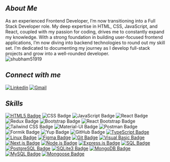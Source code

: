 ## ***About Me***
<p align="left"> 
As an experienced Frontend Developer, I’m now transitioning into a Full Stack Developer role. My deep expertise in HTML, CSS, JavaScript, and React, coupled with my passion for coding, drives me to constantly expand my knowledge. With a strong foundation in building user-focused frontend applications, I’m now diving into backend technologies to round out my skill set. I’m dedicated to documenting my journey as I develop full-stack projects and grow into a well-rounded developer.<br>
<span align="left"> 
  <img src="https://komarev.com/ghpvc/?username=shubham51919&label=Profile%20views&color=018610&style=for-the-badge" alt="shubham51919" /> 
</span>


## ***Connect with me***
[![Linkedin](https://img.shields.io/badge/linkedin-%018610.svg?&style=for-the-badge&logo=linkedin&logoColor=white)](https://www.linkedin.com/in/shubham51919/)
[![Gmail](https://img.shields.io/badge/gmail-%018610.svg?&style=for-the-badge&logo=gmail&logoColor=white)](mailto:shubhamsharma51919@gmail.com) <br>


## ***Skills***
[![HTML5 Badge](https://img.shields.io/badge/html5-%018610.svg?style=for-the-badge&logo=html5&logoColor=white)](https://your-link-here)
![CSS Badge](https://img.shields.io/badge/css-%018610.svg?style=for-the-badge&logo=css3&logoColor=white)
![JavaScript Badge](https://img.shields.io/badge/javascript-%018610.svg?style=for-the-badge&logo=javascript&logoColor=white)
![React Badge](https://img.shields.io/badge/react-%018610.svg?style=for-the-badge&logo=react&logoColor=white)
![Redux Badge](https://img.shields.io/badge/redux-%018610.svg?style=for-the-badge&logo=redux&logoColor=white)
![Bootstrap Badge](https://img.shields.io/badge/bootstrap-%018610.svg?style=for-the-badge&logo=bootstrap&logoColor=white)
![React Bootstrap Badge](https://img.shields.io/badge/react_bootstrap-%018610.svg?style=for-the-badge&logo=react&logoColor=white)
![Tailwind CSS Badge](https://img.shields.io/badge/tailwind_css-%018610.svg?style=for-the-badge&logo=tailwind-css&logoColor=white)
![Material-UI Badge](https://img.shields.io/badge/material_ui-%018610.svg?style=for-the-badge&logo=material-ui&logoColor=white)
![Postman Badge](https://img.shields.io/badge/postman-%018610.svg?style=for-the-badge&logo=postman&logoColor=white)
![Formik Badge](https://img.shields.io/badge/formik-%018610.svg?style=for-the-badge&logo=formik&logoColor=white)
![Yup Badge](https://img.shields.io/badge/yup-%018610.svg?style=for-the-badge&logo=yup&logoColor=white)
![GitHub Badge](https://img.shields.io/badge/github-%018610.svg?style=for-the-badge&logo=github&logoColor=white)
[![TypeScript Badge](https://img.shields.io/badge/typescript-%018610.svg?style=for-the-badge&logo=typescript&logoColor=white)](https://your-typescript-link-here)
[![Linux Badge](https://img.shields.io/badge/linux-%018610.svg?style=for-the-badge&logo=linux&logoColor=white)](https://your-linux-link-here)
[![Figma Badge](https://img.shields.io/badge/figma-%018610.svg?style=for-the-badge&logo=figma&logoColor=white)](https://your-figma-link-here)
[![Git Badge](https://img.shields.io/badge/git-%018610.svg?style=for-the-badge&logo=git&logoColor=white)](https://your-git-link-here)
[![Visual Basic Badge](https://img.shields.io/badge/Visual_Basic-%018610.svg?style=for-the-badge&logo=visual-studio&logoColor=white)](https://your-visual-basic-link-here)
[![Next.js Badge](https://img.shields.io/badge/Next.js-%018610.svg?style=for-the-badge&logo=next.js&logoColor=white)](https://your-next-js-link-here)
[![Node.js Badge](https://img.shields.io/badge/Node.js-%018610.svg?style=for-the-badge&logo=node.js&logoColor=white)](https://nodejs.org/)
[![Express.js Badge](https://img.shields.io/badge/Express.js-%018610.svg?style=for-the-badge)](https://expressjs.com/)
[![SQL Badge](https://img.shields.io/badge/SQL-%018610.svg?style=for-the-badge&logo=sql&logoColor=white)](https://en.wikipedia.org/wiki/SQL)
[![PostgreSQL Badge](https://img.shields.io/badge/PostgreSQL-%018610.svg?style=for-the-badge&logo=postgresql&logoColor=white)](https://www.postgresql.org/)
[![SQLite3 Badge](https://img.shields.io/badge/SQLite3-%018610.svg?style=for-the-badge&logo=sqlite&logoColor=white)](https://www.sqlite.org/index.html)
[![MongoDB Badge](https://img.shields.io/badge/MongoDB-%018610.svg?style=for-the-badge&logo=mongodb&logoColor=white)](https://www.mongodb.com/)
[![MySQL Badge](https://img.shields.io/badge/MySQL-%018610.svg?style=for-the-badge&logo=mysql&logoColor=white)](https://www.mysql.com/)
[![Mongoose Badge](https://img.shields.io/badge/Mongoose-%018610.svg?style=for-the-badge&logo=mongoose&logoColor=white)](https://mongoosejs.com/)


